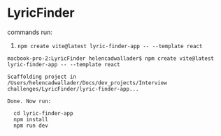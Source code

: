 # LyricFinder

commands run:

1. `npm create vite@latest lyric-finder-app -- --template react`

```
macbook-pro-2:LyricFinder helencadwallader$ npm create vite@latest lyric-finder-app -- --template react

Scaffolding project in /Users/helencadwallader/Docs/dev_projects/Interview challenges/LyricFinder/lyric-finder-app...

Done. Now run:

  cd lyric-finder-app
  npm install
  npm run dev

```